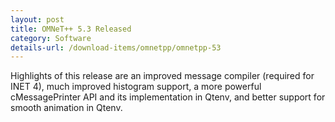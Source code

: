 ```yaml
---
layout: post
title: OMNeT++ 5.3 Released
category: Software
details-url: /download-items/omnetpp/omnetpp-53
---
```

Highlights of this release are an improved message compiler (required for INET 4),
much improved histogram support, a more powerful cMessagePrinter API and its implementation
in Qtenv, and better support for smooth animation in Qtenv.
